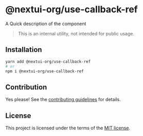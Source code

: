 # @nextui-org/use-callback-ref

A Quick description of the component

> This is an internal utility, not intended for public usage.

## Installation

```sh
yarn add @nextui-org/use-callback-ref
# or
npm i @nextui-org/use-callback-ref
```

## Contribution

Yes please! See the
[contributing guidelines](https://github.com/nextui-org/nextui/blob/master/CONTRIBUTING.md)
for details.

## License

This project is licensed under the terms of the
[MIT license](https://github.com/nextui-org/nextui/blob/master/LICENSE).

